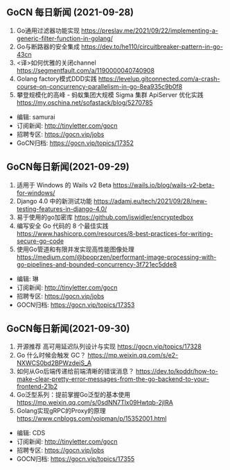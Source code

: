 ## GoCN 每日新闻 (2021-09-28)

1. Go通用过滤器功能实现 https://preslav.me/2021/09/22/implementing-a-generic-filter-function-in-golang/
2. Go与断路器的安全集成 https://dev.to/he110/circuitbreaker-pattern-in-go-43cn
3. <译>如何优雅的关闭channel https://segmentfault.com/a/1190000040740908
4. Golang factory模式DDD实践 https://levelup.gitconnected.com/a-crash-course-on-concurrency-parallelism-in-go-8ea935c9b0f8
5. 攀登规模化的高峰 - 蚂蚁集团大规模 Sigma 集群 ApiServer 优化实践 https://my.oschina.net/sofastack/blog/5270785

* 编辑: samurai
* 订阅新闻: http://tinyletter.com/gocn
* 招聘专区: https://gocn.vip/jobs
* GoCN归档: https://gocn.vip/topics/17352

## GoCN每日新闻(2021-09-29)

1. 适用于 Windows 的 Wails v2 Beta https://wails.io/blog/wails-v2-beta-for-windows/
2. Django 4.0 中的新测试功能 https://adamj.eu/tech/2021/09/28/new-testing-features-in-django-4.0/
3. 易于使用的go加密库 https://github.com/jswidler/encryptedbox
4. 编写安全 Go 代码的 8 个最佳实践 https://www.hashicorp.com/resources/8-best-practices-for-writing-secure-go-code
5. 使用Go管道和有限并发实现高性能图像处理 https://medium.com/@bpoprzen/performant-image-processing-with-go-pipelines-and-bounded-concurrency-3f721ec5dde8

- 编辑: 琳
- 订阅新闻: http://tinyletter.com/gocn
- 招聘专区: https://gocn.vip/jobs
- GOCN归档: https://gocn.vip/topics/17353

## GoCN每日新闻(2021-09-30)

1. 开源推荐 高可用延迟队列设计与实现  https://gocn.vip/topics/17328
2. Go 什么时候会触发 GC？ https://mp.weixin.qq.com/s/e2-NXWCS0bd2BPWzdeiS_A
3. 如何从Go后端传递给前端清晰的错误消息？ https://dev.to/koddr/how-to-make-clear-pretty-error-messages-from-the-go-backend-to-your-frontend-21b2
4. Go泛型系列：提前掌握Go泛型的基本使用 https://mp.weixin.qq.com/s/0sdNN7Tlx09Hwtqb-2jlRA
5. Golang实现gRPC的Proxy的原理 https://www.cnblogs.com/voipman/p/15352001.html

- 编辑: CDS
- 订阅新闻: http://tinyletter.com/gocn
- 招聘专区: https://gocn.vip/jobs
- GOCN归档: https://gocn.vip/topics/17355
